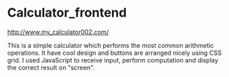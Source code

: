 # Calculator_frontend

http://www.my_calculator002.com/

This is a simple calculator which performs the most common arithmetic operations. It have cool design and buttons are arranged nicely using CSS grid. I used JavaScript to receive input, perform computation and display the correct result on "screen".
